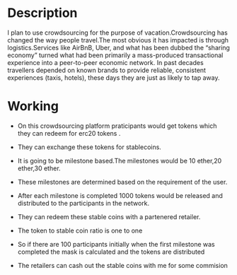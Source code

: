 # Description
I plan to use crowdsourcing for the purpose of vacation.Crowdsourcing has changed the way people travel.The most obvious it has impacted is through logistics.Services like AirBnB, Uber, and what has been dubbed the “sharing economy” turned what had been primarily a mass-produced transactional experience into a peer-to-peer economic network. In past decades travellers depended on known brands to provide reliable, consistent experiences (taxis, hotels), these days they are just as likely to tap away.

# Working
 * On this crowdsourcing platform praticipants would get tokens which they can redeem for erc20 tokens .
 
 * They can exchange these tokens for stablecoins.
 
 * It is going to be milestone based.The milestones would be 10 ether,20 ether,30 ether.

 * These milestones are determined based on the requirement of the user.
 
 * After each milestone is completed 1000 tokens would be released and distributed to the participants in the network.
 
 * They can redeem these stable coins with a partenered retailer.

* The token to stable coin ratio is one to one

* So if there are 100 participants initially when the first milestone was completed the mask is calculated and the tokens are distributed

* The retailers can cash out the stable coins with me for some commision


  






